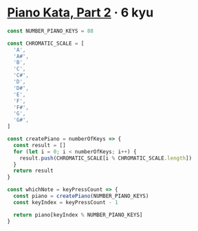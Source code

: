 # [Piano Kata, Part 2](https://www.codewars.com/kata/589631d24a7323d18d00016f) · 6 kyu

```javascript
const NUMBER_PIANO_KEYS = 88

const CHROMATIC_SCALE = [
  'A',
  'A#',
  'B',
  'C',
  'C#',
  'D',
  'D#',
  'E',
  'F',
  'F#',
  'G',
  'G#',
]

const createPiano = numberOfKeys => {
  const result = []
  for (let i = 0; i < numberOfKeys; i++) {
    result.push(CHROMATIC_SCALE[i % CHROMATIC_SCALE.length])
  }
  return result
}

const whichNote = keyPressCount => {
  const piano = createPiano(NUMBER_PIANO_KEYS)
  const keyIndex = keyPressCount - 1

  return piano[keyIndex % NUMBER_PIANO_KEYS]
}
```
